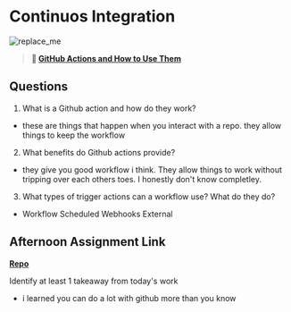 # Continuos Integration

![replace_me](https://codeworks.blob.core.windows.net/public/assets/img/illustrations/placeholder.svg)

> **📖 [GitHub Actions and How to Use Them](https://codeworksacademy.com/fs-student-guide/resources/wk8-9/05-Github-Actions)**

## Questions

1. What is a Github action and how do they work?
- these are things that happen when you interact with a repo. they allow things to keep the workflow
2. What benefits do Github actions provide?
- they give you good workflow i think. They allow things to work without tripping over each others toes. I honestly don't know completley.
3. What types of trigger actions can a workflow use? What do they do?
- Workflow Scheduled Webhooks External
## Afternoon Assignment Link

**[Repo](https://github.com/TheOneTrueRy/Gratuities)**

Identify at least 1 takeaway from today's work
- i learned you can do a lot with github more than you know